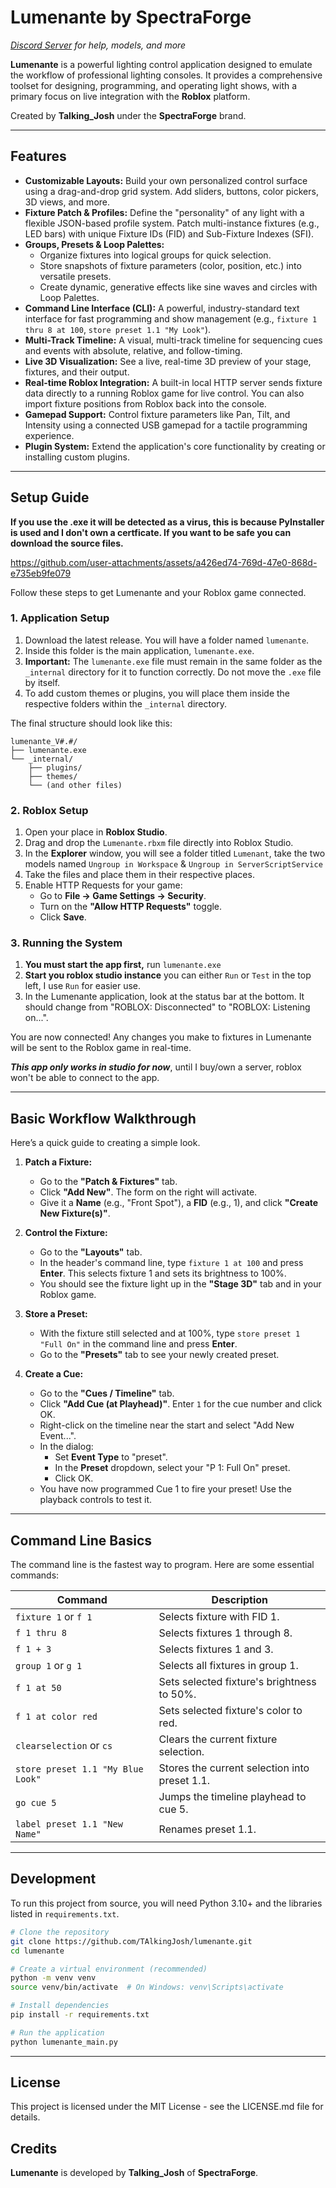 # Lumenante by SpectraForge

*[Discord Server](https://discord.gg/SGxzA4esc4) for help, models, and more*

**Lumenante** is a powerful lighting control application designed to emulate the workflow of professional lighting consoles. It provides a comprehensive toolset for designing, programming, and operating light shows, with a primary focus on live integration with the **Roblox** platform.

Created by **Talking_Josh** under the **SpectraForge** brand.

---

## Features

-   **Customizable Layouts:** Build your own personalized control surface using a drag-and-drop grid system. Add sliders, buttons, color pickers, 3D views, and more.
-   **Fixture Patch & Profiles:** Define the "personality" of any light with a flexible JSON-based profile system. Patch multi-instance fixtures (e.g., LED bars) with unique Fixture IDs (FID) and Sub-Fixture Indexes (SFI).
-   **Groups, Presets & Loop Palettes:**
    -   Organize fixtures into logical groups for quick selection.
    -   Store snapshots of fixture parameters (color, position, etc.) into versatile presets.
    -   Create dynamic, generative effects like sine waves and circles with Loop Palettes.
-   **Command Line Interface (CLI):** A powerful, industry-standard text interface for fast programming and show management (e.g., `fixture 1 thru 8 at 100`, `store preset 1.1 "My Look"`).
-   **Multi-Track Timeline:** A visual, multi-track timeline for sequencing cues and events with absolute, relative, and follow-timing.
-   **Live 3D Visualization:** See a live, real-time 3D preview of your stage, fixtures, and their output.
-   **Real-time Roblox Integration:** A built-in local HTTP server sends fixture data directly to a running Roblox game for live control. You can also import fixture positions from Roblox back into the console.
-   **Gamepad Support:** Control fixture parameters like Pan, Tilt, and Intensity using a connected USB gamepad for a tactile programming experience.
-   **Plugin System:** Extend the application's core functionality by creating or installing custom plugins.

---

## Setup Guide

**If you use the .exe it will be detected as a virus, this is because PyInstaller is used and I don't own a certficate. If you want to be safe you can download the source files.**



https://github.com/user-attachments/assets/a426ed74-769d-47e0-868d-e735eb9fe079


Follow these steps to get Lumenante and your Roblox game connected.

### 1. Application Setup

1.  Download the latest release. You will have a folder named `lumenante`.
2.  Inside this folder is the main application, `lumenante.exe`.
3.  **Important:** The `lumenante.exe` file must remain in the same folder as the `_internal` directory for it to function correctly. Do not move the `.exe` file by itself.
4.  To add custom themes or plugins, you will place them inside the respective folders within the `_internal` directory.

The final structure should look like this:
```
lumenante_V#.#/
├── lumenante.exe
└── _internal/
    ├── plugins/
    ├── themes/
    └── (and other files)
```

### 2. Roblox Setup

1.  Open your place in **Roblox Studio**.
2.  Drag and drop the `Lumenante.rbxm` file directly into Roblox Studio.
3.  In the **Explorer** window, you will see a folder titled `Lumenant`, take the two models named `Ungroup in Workspace` & `Ungroup in ServerScriptService`
4.  Take the files and place them in their respective places.
5.  Enable HTTP Requests for your game:
    -   Go to **File -> Game Settings -> Security**.
    -   Turn on the **"Allow HTTP Requests"** toggle.
    -   Click **Save**.

### 3. Running the System

1.  **You must start the app first,** run `lumenante.exe`
2.  **Start you roblox studio instance** you can either `Run` or `Test` in the top left, I use `Run` for easier use.
3.  In the Lumenante application, look at the status bar at the bottom. It should change from "ROBLOX: Disconnected" to "ROBLOX: Listening on...".

You are now connected! Any changes you make to fixtures in Lumenante will be sent to the Roblox game in real-time.

***This app only works in studio for now***, until I buy/own a server, roblox won't be able to connect to the app.

---

## Basic Workflow Walkthrough

Here’s a quick guide to creating a simple look.

1.  **Patch a Fixture:**
    -   Go to the **"Patch & Fixtures"** tab.
    -   Click **"Add New"**. The form on the right will activate.
    -   Give it a **Name** (e.g., "Front Spot"), a **FID** (e.g., 1), and click **"Create New Fixture(s)"**.

2.  **Control the Fixture:**
    -   Go to the **"Layouts"** tab.
    -   In the header's command line, type `fixture 1 at 100` and press **Enter**. This selects fixture 1 and sets its brightness to 100%.
    -   You should see the fixture light up in the **"Stage 3D"** tab and in your Roblox game.

3.  **Store a Preset:**
    -   With the fixture still selected and at 100%, type `store preset 1 "Full On"` in the command line and press **Enter**.
    -   Go to the **"Presets"** tab to see your newly created preset.

4.  **Create a Cue:**
    -   Go to the **"Cues / Timeline"** tab.
    -   Click **"Add Cue (at Playhead)"**. Enter `1` for the cue number and click OK.
    -   Right-click on the timeline near the start and select "Add New Event...".
    -   In the dialog:
        -   Set **Event Type** to "preset".
        -   In the **Preset** dropdown, select your "P 1: Full On" preset.
        -   Click OK.
    -   You have now programmed Cue 1 to fire your preset! Use the playback controls to test it.

---

## Command Line Basics

The command line is the fastest way to program. Here are some essential commands:

| Command                               | Description                                     |
| ------------------------------------- | ----------------------------------------------- |
| `fixture 1` or `f 1`                  | Selects fixture with FID 1.                     |
| `f 1 thru 8`                          | Selects fixtures 1 through 8.                   |
| `f 1 + 3`                             | Selects fixtures 1 and 3.                       |
| `group 1` or `g 1`                    | Selects all fixtures in group 1.                |
| `f 1 at 50`                           | Sets selected fixture's brightness to 50%.      |
| `f 1 at color red`                    | Sets selected fixture's color to red.           |
| `clearselection` or `cs`              | Clears the current fixture selection.           |
| `store preset 1.1 "My Blue Look"`     | Stores the current selection into preset 1.1.   |
| `go cue 5`                            | Jumps the timeline playhead to cue 5.           |
| `label preset 1.1 "New Name"`         | Renames preset 1.1.                             |

---

## Development

To run this project from source, you will need Python 3.10+ and the libraries listed in `requirements.txt`.

```bash
# Clone the repository
git clone https://github.com/TAlkingJosh/lumenante.git
cd lumenante

# Create a virtual environment (recommended)
python -m venv venv
source venv/bin/activate  # On Windows: venv\Scripts\activate

# Install dependencies
pip install -r requirements.txt

# Run the application
python lumenante_main.py
```

---

## License

This project is licensed under the MIT License - see the LICENSE.md file for details.

## Credits

**Lumenante** is developed by **Talking_Josh** of **SpectraForge**.
